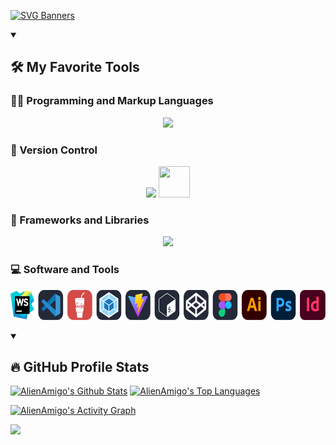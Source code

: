 [![SVG Banners](https://svg-banners.vercel.app/api?type=typeWriter&text1=Peter%20Ryzhov%20👨‍💻%20|%20I%20love%20coding!❤️💻&width=800&height=150)](https://github.com/Akshay090/svg-banners)

<details open> 
  <summary><h2>🛠️ My Favorite Tools</h2></summary>
  <!-- Some badges are from https://github.com/Ileriayo/markdown-badges -->

<h3>👨‍💻 Programming and Markup Languages</h3>

  <p align="center">
    <a href="https://skillicons.dev">
      <img src="https://skillicons.dev/icons?i=html,css,sass,pug,js,ts,py,md,svg,regex" />
    </a>
  </p>

<h3>💾 Version Control</h3>
  <p align="center">
      <img src="https://skillicons.dev/icons?i=git,github,gitlab" />
    <img src="https://user-images.githubusercontent.com/25181517/192108375-268c35e6-ab26-44b2-88bf-e3121a4e5083.png" height="50" width="50">
  </p>

<h3>🧰 Frameworks and Libraries</h3>

  <p align="center">
    <a href="https://skillicons.dev">
      <img src="https://skillicons.dev/icons?i=nodejs,react,styledcomponents,redux,laravel,bootstrap" />
    </a>
  </p>

[//]: # (<h3>☁️ Cloud Hosting</h3>)

[//]: # ()
[//]: # (  <p align="center">)

[//]: # (    <a href="https://skillicons.dev">)

[//]: # (      <img src="https://skillicons.dev/icons?i=aws,gcp,cloudflare,firebase,heroku,vercel,netlify" />)

[//]: # (    </a>)

[//]: # (  </p>)

[//]: # (<h3>🗄️ Databases </h3>)

[//]: # ()
[//]: # (  <p align="center">)

[//]: # (    <a href="https://skillicons.dev">)

[//]: # (      <img src="https://skillicons.dev/icons?i=mysql,dynamodb,mongodb,sqlite,postgres" />)

[//]: # (    </a>)

[//]: # (  </p>)

<h3>💻 Software and Tools</h3>

<p align="center">
<img src="img/software_and_tools.svg" alt="Software and Tools" height="48" />
</p>

</details>

<details open> 
  <summary><h2>🔥 GitHub Profile Stats</h2></summary>
<!-- https://github.com/anuraghazra/github-readme-stats -->

<a href="https://github.com/anuraghazra/github-readme-stats"><img alt="AlienAmigo's Github Stats" src="https://denvercoder1-github-readme-stats.vercel.app/api/?username=AlienAmigo&show_icons=true&include_all_commits=true&count_private=true&theme=react&hide_border=true&bg_color=1F222E&title_color=F85D7F&icon_color=F8D866" height="192px"/></a>
<a href="https://github.com/anuraghazra/github-readme-stats"><img alt="AlienAmigo's Top Languages" src="https://github-readme-stats.vercel.app/api/top-langs/?username=AlienAmigo&langs_count=8&layout=compact&theme=react&hide_border=true&bg_color=1F222E&title_color=F85D7F&icon_color=F8D866&hide=Jupyter%20Notebook" height="192px"/></a>
<br/>

  <!-- https://github.com/ashutosh00710/github-readme-activity-graph -->

<a href="https://github.com/ashutosh00710/github-readme-activity-graph"><img alt="AlienAmigo's Activity Graph" src="https://github-readme-activity-graph.cyclic.app/graph/?username=AlienAmigo&bg_color=1F222E&color=F8D866&line=F85D7F&point=FFFFFF&hide_border=true" /></a>

</details>

[![](https://visitcount.itsvg.in/api?id=AlienAmigo&icon=0&color=3)](https://visitcount.itsvg.in)


[//]: # (### HELLO!👋)

<!--
**AlienAmigo/AlienAmigo** is a ✨ _special_ ✨ repository because its `README.md` (this file) appears on your GitHub profile.

Here are some ideas to get you started:

- 🔭 I’m currently working on ...
- 🌱 I’m currently learning ...
- 👯 I’m looking to collaborate on ...
- 🤔 I’m looking for help with ...
- 💬 Ask me about ...
- 📫 How to reach me: ...
- 😄 Pronouns: ...
- ⚡ Fun fact: ...
-->
